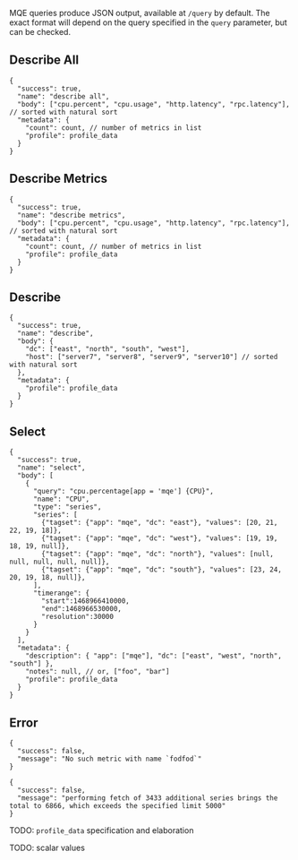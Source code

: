 MQE queries produce JSON output, available at `/query` by default. The exact format will depend on the query specified in the `query` parameter, but can be checked.

## Describe All

```
{
  "success": true,
  "name": "describe all",
  "body": ["cpu.percent", "cpu.usage", "http.latency", "rpc.latency"], // sorted with natural sort
  "metadata": {
    "count": count, // number of metrics in list
    "profile": profile_data
  }
}
```

## Describe Metrics

```
{
  "success": true,
  "name": "describe metrics",
  "body": ["cpu.percent", "cpu.usage", "http.latency", "rpc.latency"], // sorted with natural sort
  "metadata": {
    "count": count, // number of metrics in list
    "profile": profile_data
  }
}
```

## Describe

```
{
  "success": true,
  "name": "describe",
  "body": {
    "dc": ["east", "north", "south", "west"],
    "host": ["server7", "server8", "server9", "server10"] // sorted with natural sort
  },
  "metadata": {
    "profile": profile_data
  }
}
```

## Select

```
{
  "success": true,
  "name": "select",
  "body": [
    {
      "query": "cpu.percentage[app = 'mqe'] {CPU}",
      "name": "CPU",
      "type": "series",
      "series": [
        {"tagset": {"app": "mqe", "dc": "east"}, "values": [20, 21, 22, 19, 18]},
        {"tagset": {"app": "mqe", "dc": "west"}, "values": [19, 19, 18, 19, null]},
        {"tagset": {"app": "mqe", "dc": "north"}, "values": [null, null, null, null, null]},
        {"tagset": {"app": "mqe", "dc": "south"}, "values": [23, 24, 20, 19, 18, null]},
      ],
      "timerange": {
        "start":1468966410000,
        "end":1468966530000,
        "resolution":30000
      }
    }
  ],
  "metadata": {
    "description": { "app": ["mqe"], "dc": ["east", "west", "north", "south"] },
    "notes": null, // or, ["foo", "bar"]
    "profile": profile_data
  }
}
```

## Error

```
{
  "success": false,
  "message": "No such metric with name `fodfod`"
}
```

```
{
  "success": false,
  "message": "performing fetch of 3433 additional series brings the total to 6866, which exceeds the specified limit 5000"
}
```


TODO: `profile_data` specification and elaboration

TODO: scalar values